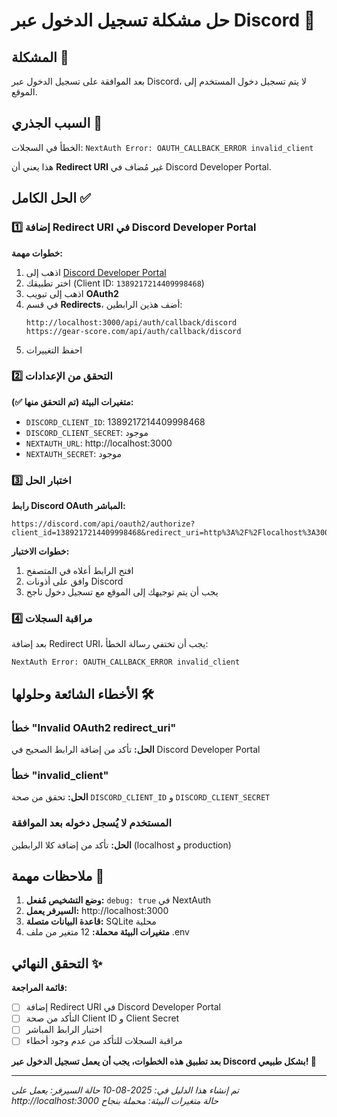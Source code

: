 # حل مشكلة تسجيل الدخول عبر Discord 🔧

## المشكلة 🚨
بعد الموافقة على تسجيل الدخول عبر Discord، لا يتم تسجيل دخول المستخدم إلى الموقع.

## السبب الجذري 🎯
الخطأ في السجلات: `NextAuth Error: OAUTH_CALLBACK_ERROR invalid_client`

هذا يعني أن **Redirect URI** غير مُضاف في Discord Developer Portal.

## الحل الكامل ✅

### 1️⃣ إضافة Redirect URI في Discord Developer Portal

**خطوات مهمة:**

1. اذهب إلى [Discord Developer Portal](https://discord.com/developers/applications)
2. اختر تطبيقك (Client ID: `1389217214409998468`)
3. اذهب إلى تبويب **OAuth2**
4. في قسم **Redirects**، أضف هذين الرابطين:
   ```
   http://localhost:3000/api/auth/callback/discord
   https://gear-score.com/api/auth/callback/discord
   ```
5. احفظ التغييرات

### 2️⃣ التحقق من الإعدادات

**متغيرات البيئة (تم التحقق منها ✅):**
- `DISCORD_CLIENT_ID`: 1389217214409998468
- `DISCORD_CLIENT_SECRET`: موجود
- `NEXTAUTH_URL`: http://localhost:3000
- `NEXTAUTH_SECRET`: موجود

### 3️⃣ اختبار الحل

**رابط Discord OAuth المباشر:**
```
https://discord.com/api/oauth2/authorize?client_id=1389217214409998468&redirect_uri=http%3A%2F%2Flocalhost%3A3000%2Fapi%2Fauth%2Fcallback%2Fdiscord&response_type=code&scope=identify+email&prompt=consent
```

**خطوات الاختبار:**
1. افتح الرابط أعلاه في المتصفح
2. وافق على أذونات Discord
3. يجب أن يتم توجيهك إلى الموقع مع تسجيل دخول ناجح

### 4️⃣ مراقبة السجلات

بعد إضافة Redirect URI، يجب أن تختفي رسالة الخطأ:
```
NextAuth Error: OAUTH_CALLBACK_ERROR invalid_client
```

## الأخطاء الشائعة وحلولها 🛠️

### خطأ "Invalid OAuth2 redirect_uri"
**الحل:** تأكد من إضافة الرابط الصحيح في Discord Developer Portal

### خطأ "invalid_client"
**الحل:** تحقق من صحة `DISCORD_CLIENT_ID` و `DISCORD_CLIENT_SECRET`

### المستخدم لا يُسجل دخوله بعد الموافقة
**الحل:** تأكد من إضافة كلا الرابطين (localhost و production)

## ملاحظات مهمة 📝

1. **وضع التشخيص مُفعل:** `debug: true` في NextAuth
2. **السيرفر يعمل:** http://localhost:3000
3. **قاعدة البيانات متصلة:** SQLite محلية
4. **متغيرات البيئة محملة:** 12 متغير من ملف .env

## التحقق النهائي ✨

**قائمة المراجعة:**
- [ ] إضافة Redirect URI في Discord Developer Portal
- [ ] التأكد من صحة Client ID و Client Secret
- [ ] اختبار الرابط المباشر
- [ ] مراقبة السجلات للتأكد من عدم وجود أخطاء

**بعد تطبيق هذه الخطوات، يجب أن يعمل تسجيل الدخول عبر Discord بشكل طبيعي! 🎉**

---

*تم إنشاء هذا الدليل في: 2025-08-10*
*حالة السيرفر: يعمل على http://localhost:3000*
*حالة متغيرات البيئة: محملة بنجاح*